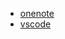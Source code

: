 - [onenote](https://blog.csdn.net/m0_38068229/article/details/109090379) 
- [vscode](https://www.brawte.com/archives/10341)
